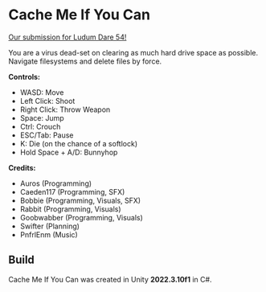 # Cache Me If You Can

[Our submission for Ludum Dare 54!](https://ldjam.com/events/ludum-dare/54/$373927)

You are a virus dead-set on clearing as much hard drive space as possible. Navigate filesystems and delete files by force.

**Controls:**
- WASD: Move
- Left Click: Shoot
- Right Click: Throw Weapon
- Space: Jump
- Ctrl: Crouch
- ESC/Tab: Pause
- K: Die (on the chance of a softlock)
- Hold Space + A/D: Bunnyhop

**Credits:**
- Auros (Programming)
- Caeden117 (Programming, SFX)
- Bobbie (Programming, Visuals, SFX)
- Rabbit (Programming, Visuals)
- Goobwabber (Programming, Visuals)
- Swifter (Planning)
- PnfrlEnm (Music)

## Build

Cache Me If You Can was created in Unity **2022.3.10f1** in C#.